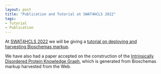 ```yaml
---
layout: post
title: "Publication and Tutorial at SWAT4HCLS 2022"
tags:
- Tutorial
- Publication
---
```


At [SWAT4HCLS 2022](https://www.swat4ls.org/workshops/leiden2022/) we will be giving a [tutorial on deploying and harvesting Bioschemas markup](/meetings/2022-01_SWAT4HCLS_leiden).

We have also had a paper accepted on the construction of the [Intrinsically Disordered Protein Knowledge Graph](https://alasdairgray.github.io/IDP-KG/), which is generated from Bioschemas markup harvested from the Web.
